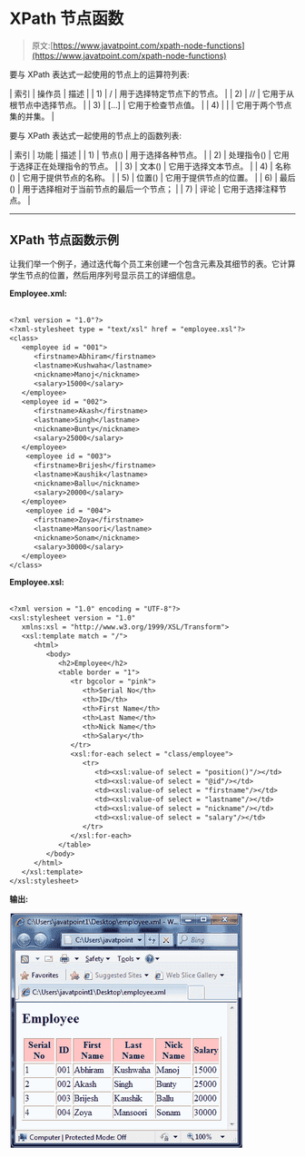 # XPath 节点函数

> 原文:[https://www.javatpoint.com/xpath-node-functions](https://www.javatpoint.com/xpath-node-functions)

要与 XPath 表达式一起使用的节点上的运算符列表:

| 索引 | 操作员 | 描述 |
| 1) | / | 用于选择特定节点下的节点。 |
| 2) | // | 它用于从根节点中选择节点。 |
| 3) | [...] | 它用于检查节点值。 |
| 4) | &#124; | 它用于两个节点集的并集。 |

要与 XPath 表达式一起使用的节点上的函数列表:

| 索引 | 功能 | 描述 |
| 1) | 节点() | 用于选择各种节点。 |
| 2) | 处理指令() | 它用于选择正在处理指令的节点。 |
| 3) | 文本() | 它用于选择文本节点。 |
| 4) | 名称() | 它用于提供节点的名称。 |
| 5) | 位置() | 它用于提供节点的位置。 |
| 6) | 最后() | 用于选择相对于当前节点的最后一个节点； |
| 7) | 评论 | 它用于选择注释节点。 |

* * *

## XPath 节点函数示例

让我们举一个例子，通过迭代每个员工来创建一个包含<employee>元素及其细节的表。它计算学生节点的位置，然后用序列号显示员工的详细信息。</employee>

**Employee.xml:**

```

<?xml version = "1.0"?>
<?xml-stylesheet type = "text/xsl" href = "employee.xsl"?>
<class>
   <employee id = "001">
      <firstname>Abhiram</firstname>
      <lastname>Kushwaha</lastname>
      <nickname>Manoj</nickname>
      <salary>15000</salary>
   </employee>
   <employee id = "002">
      <firstname>Akash</firstname>
      <lastname>Singh</lastname>
      <nickname>Bunty</nickname>
      <salary>25000</salary>
   </employee>
    <employee id = "003">
      <firstname>Brijesh</firstname>
      <lastname>Kaushik</lastname>
      <nickname>Ballu</nickname>
      <salary>20000</salary>
   </employee>
    <employee id = "004">
      <firstname>Zoya</firstname>
      <lastname>Mansoori</lastname>
      <nickname>Sonam</nickname>
      <salary>30000</salary>
   </employee>
</class>

```

**Employee.xsl:**

```

<?xml version = "1.0" encoding = "UTF-8"?>
<xsl:stylesheet version = "1.0"
   xmlns:xsl = "http://www.w3.org/1999/XSL/Transform">  
   <xsl:template match = "/">
      <html>
         <body>
            <h2>Employee</h2>		
            <table border = "1">
               <tr bgcolor = "pink">
                  <th>Serial No</th>
                  <th>ID</th>
                  <th>First Name</th>
                  <th>Last Name</th>
                  <th>Nick Name</th>
                  <th>Salary</th>	  
               </tr>					 
               <xsl:for-each select = "class/employee">
                  <tr>
                     <td><xsl:value-of select = "position()"/></td>
                     <td><xsl:value-of select = "@id"/></td>
                     <td><xsl:value-of select = "firstname"/></td>
                     <td><xsl:value-of select = "lastname"/></td>
                     <td><xsl:value-of select = "nickname"/></td>
                     <td><xsl:value-of select = "salary"/></td>	 
                  </tr>	
               </xsl:for-each>					
            </table>
         </body>
      </html>
   </xsl:template>
</xsl:stylesheet>

```

**输出:**

![XPATH Nodes function 1](img/4e33cb2c55f30e298bb13052f1009d2c.png)